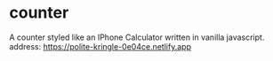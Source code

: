 # counter
A counter styled like an IPhone Calculator written in vanilla javascript.
address: https://polite-kringle-0e04ce.netlify.app

